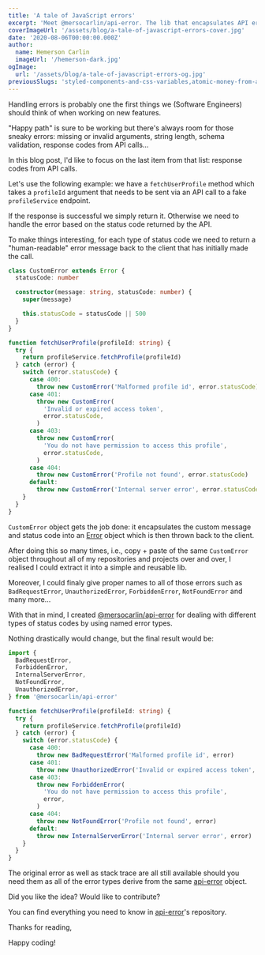 ```yaml
---
title: 'A tale of JavaScript errors'
excerpt: 'Meet @mersocarlin/api-error. The lib that encapsulates API errors into named errors.'
coverImageUrl: '/assets/blog/a-tale-of-javascript-errors-cover.jpg'
date: '2020-08-06T00:00:00.000Z'
author:
  name: Hemerson Carlin
  imageUrl: '/hemerson-dark.jpg'
ogImage:
  url: '/assets/blog/a-tale-of-javascript-errors-og.jpg'
previousSlugs: 'styled-components-and-css-variables,atomic-money-from-a-spreadsheet-to-a-side-project,hello-world'
---
```


Handling errors is probably one the first things we (Software Engineers) should think of when working on new features.

"Happy path" is sure to be working but there's always room for those sneaky errors: missing or invalid arguments, string length, schema validation, response codes from API calls...

In this blog post, I'd like to focus on the last item from that list: response codes from API calls.

Let's use the following example: we have a `fetchUserProfile` method which takes a `profileId` argument that needs to be sent via an API call to a fake `profileService` endpoint.

If the response is successful we simply return it.
Otherwise we need to handle the error based on the status code returned by the API.

To make things interesting, for each type of status code we need to return a "human-readable" error message back to the client that has initially made the call.

```ts
class CustomError extends Error {
  statusCode: number

  constructor(message: string, statusCode: number) {
    super(message)

    this.statusCode = statusCode || 500
  }
}

function fetchUserProfile(profileId: string) {
  try {
    return profileService.fetchProfile(profileId)
  } catch (error) {
    switch (error.statusCode) {
      case 400:
        throw new CustomError('Malformed profile id', error.statusCode)
      case 401:
        throw new CustomError(
          'Invalid or expired access token',
          error.statusCode,
        )
      case 403:
        throw new CustomError(
          'You do not have permission to access this profile',
          error.statusCode,
        )
      case 404:
        throw new CustomError('Profile not found', error.statusCode)
      default:
        throw new CustomError('Internal server error', error.statusCode)
    }
  }
}
```

`CustomError` object gets the job done: it encapsulates the custom message and status code into an [Error](https://developer.mozilla.org/en-US/docs/Web/JavaScript/Reference/Global_Objects/Error) object which is then thrown back to the client. 

After doing this so many times, i.e., copy + paste of the same `CustomError` object throughout all of my repositories and projects over and over, I realised I could extract it into a simple and reusable lib.

Moreover, I could finaly give proper names to all of those errors such as `BadRequestError`, `UnauthorizedError`, `ForbiddenError`, `NotFoundError` and many more...

With that in mind, I created [@mersocarlin/api-error](https://github.com/mersocarlin/api-error) for dealing with different types of status codes by using named error types.

Nothing drastically would change, but the final result would be:

```ts
import {
  BadRequestError,
  ForbiddenError,
  InternalServerError,
  NotFoundError,
  UnauthorizedError,
} from '@mersocarlin/api-error'

function fetchUserProfile(profileId: string) {
  try {
    return profileService.fetchProfile(profileId)
  } catch (error) {
    switch (error.statusCode) {
      case 400:
        throw new BadRequestError('Malformed profile id', error)
      case 401:
        throw new UnauthorizedError('Invalid or expired access token', error)
      case 403:
        throw new ForbiddenError(
          'You do not have permission to access this profile',
          error,
        )
      case 404:
        throw new NotFoundError('Profile not found', error)
      default:
        throw new InternalServerError('Internal server error', error)
    }
  }
}
```

The original error as well as stack trace are all still available should you need them as all of the error types derive from the same [api-error](https://github.com/mersocarlin/api-error/blob/master/src/api-error.ts) object.

Did you like the idea? Would like to contribute? 

You can find everything you need to know in [api-error](https://github.com/mersocarlin/api-error)'s repository.

Thanks for reading,

Happy coding!
